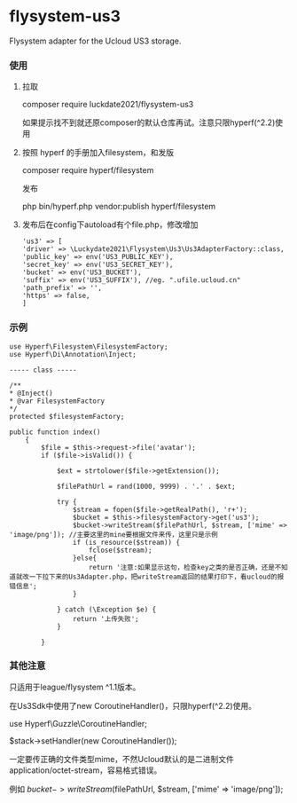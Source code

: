 # flysystem-us3
Flysystem adapter for the Ucloud US3 storage.

### 使用
1. 拉取

    composer require luckdate2021/flysystem-us3

    如果提示找不到就还原composer的默认仓库再试。注意只限hyperf(^2.2)使用


2. 按照 hyperf 的手册加入filesystem，和发版

    composer require hyperf/filesystem

    发布
   
    php bin/hyperf.php vendor:publish hyperf/filesystem


3. 发布后在config下autoload有个file.php，修改增加
   ```
   'us3' => [
   'driver' => \Luckydate2021\Flysystem\Us3\Us3AdapterFactory::class, 
   'public_key' => env('US3_PUBLIC_KEY'),
   'secret_key' => env('US3_SECRET_KEY'),
   'bucket' => env('US3_BUCKET'),
   'suffix' => env('US3_SUFFIX'), //eg. ".ufile.ucloud.cn"
   'path_prefix' => '',
   'https' => false,
   ]

### 示例
```
use Hyperf\Filesystem\FilesystemFactory;
use Hyperf\Di\Annotation\Inject;

----- class -----

/**
* @Inject()
* @var FilesystemFactory
*/
protected $filesystemFactory;

public function index()
    {
        $file = $this->request->file('avatar');
        if ($file->isValid()) {

            $ext = strtolower($file->getExtension());

            $filePathUrl = rand(1000, 9999) . '.' . $ext;

            try {
                $stream = fopen($file->getRealPath(), 'r+');
                $bucket = $this->filesystemFactory->get('us3');
                $bucket->writeStream($filePathUrl, $stream, ['mime' => 'image/png']); //主要这里的mine要根据文件来传，这里只是示例
                if (is_resource($stream)) {
                    fclose($stream);
                }else{
                    return '注意:如果显示这句，检查key之类的是否正确，还是不知道就改一下拉下来的Us3Adapter.php，把writeStream返回的结果打印下，看ucloud的报错信息';
                }

            } catch (\Exception $e) {
                return '上传失败';
            }

        }  
```


### 其他注意

只适用于league/flysystem ^1.1版本。

在Us3Sdk中使用了new CoroutineHandler()，只限hyperf(^2.2)使用。

use Hyperf\Guzzle\CoroutineHandler;

$stack->setHandler(new CoroutineHandler());

一定要传正确的文件类型mime，不然Ucloud默认的是二进制文件 application/octet-stream，容易格式错误。

例如 $bucket->writeStream($filePathUrl, $stream, ['mime' => 'image/png']);

